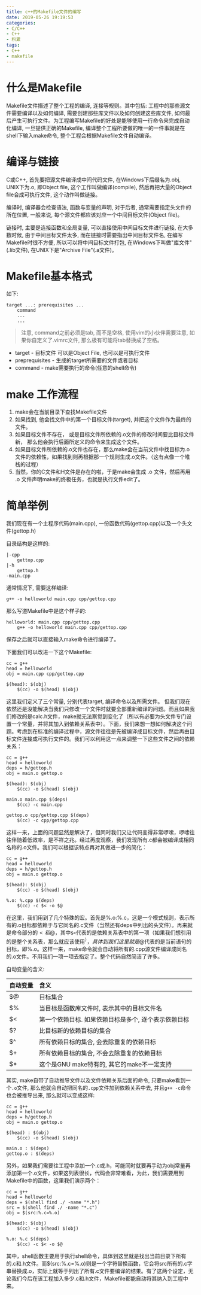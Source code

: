 ```yaml
---
title: c++的Makefile文件的编写
date: 2019-05-26 19:19:53
categories:
- C/C++
- C++
- 积累
tags:
- C++
- makefile
---
```


# 什么是Makefile

Makefile文件描述了整个工程的编译, 连接等规则。其中包括: 工程中的那些源文件需要编译以及如何编译, 需要创建那些库文件以及如何创建这些库文件, 如何最后产生可执行文件。为工程编写Makefile的好处是能够使用一行命令来完成自动化编译, 一旦提供正确的Makefile, 编译整个工程所要做的唯一的一件事就是在shell下输入make命令, 整个工程会根据Makefile文件自动编译。

# 编译与链接

C或C++, 首先要把源文件编译成中间代码文件, 在Windows下后缀名为.obj, UNIX下为.o, 即Object file, 这个工作叫做编译(compile), 然后再把大量的Object file合成可执行文件, 这个动作叫做链接。

编译时, 编译器会检查语法, 函数与变量的声明, 对于后者, 通常需要指定头文件的所在位置, 一般来说, 每个源文件都应该对应一个中间目标文件(Object file)。

链接时, 主要是连接函数和全局变量, 可以直接使用中间目标文件进行链接, 在大多数时候, 由于中间目标文件太多, 而在链接时需要指出中间目标文件名, 在编写Makefile时很不方便, 所以可以将中间目标文件打包, 在Windows下叫做"库文件"(.lib文件), 在UNIX下是"Archive File"(.a文件)。
<!--more-->

# Makefile基本格式

如下:

```
target ...: prerequisites ...
	command
	...
	...
```

> 注意, command之前必须是tab, 而不是空格, 使用vim的小伙伴需要注意, 如果你自定义了.vimrc文件, 那么极有可能将tab替换成了空格。

* target - 目标文件 可以是Object File, 也可以是可执行文件
* preprequisites - 生成的target所需要的文件或者目标
* command - make需要执行的命令(任意的shell命令)

# make 工作流程

1. make会在当前目录下查找Makefile文件
2. 如果找到, 他会找文件中的第一个目标文件(target), 并把这个文件作为最终的文件。
3. 如果目标文件不存在， 或是目标文件所依赖的.o文件的修改时间要比目标文件新， 那么他会执行后面所定义的命令来生成这个文件。
4. 如果目标文件所依赖的.o文件也存在，那么make会在当前文件中找目标为.o文件的依赖性，如果找到则再根据那一个规则生成.o文件。（这有点像一个堆栈的过程）
5. 当然，你的C文件和H文件是存在的啦，于是make会生成 .o 文件，然后再用 .o 文件声明make的终极任务，也就是执行文件edit了。

# 简单举例

我们现在有一个主程序代码(main.cpp), 一份函数代码(gettop.cpp)以及一个头文件(gettop.h)

目录结构是这样的:

```
|-cpp
	gettop.cpp
|-h
	gettop.h
-main.cpp
```

通常情况下, 需要这样编译:

`g++ -o helloworld main.cpp cpp/gettop.cpp`

那么写道Makefile中是这个样子的:

```
helloworld: main.cpp cpp/gettop.cpp
	g++ -o helloworld main.cpp cpp/gettop.cpp
```

保存之后就可以直接输入make命令进行编译了。

下面我们可以改进一下这个Makefile:

```
cc = g++
head = helloworld
obj = main.cpp cpp/gettop.cpp

$(head): $(obj)
	$(cc) -o $(head) $(obj)
```

这里我们定义了三个常量, 分别代表target, 编译命令以及所需文件。
但我们现在依然还是没能解决当我们只修改一个文件时就要全部重新编译的问题。而且如果我们修改的是calc.h文件，make就无法察觉到变化了（所以有必要为头文件专门设置一个常量，并将其加入到依赖关系表中）。下面，我们来想一想如何解决这个问题。考虑到在标准的编译过程中，源文件往往是先被编译成目标文件，然后再由目标文件连接成可执行文件的。我们可以利用这一点来调整一下这些文件之间的依赖关系：

```
cc = g++
head = helloworld
deps = h/gettop.h
obj = main.o gettop.o

$(head): $(obj)
	$(cc) -o $(head) $(obj)

main.o main.cpp $(deps)
	$(cc) -c main.cpp

gettop.o cpp/gettop.cpp $(deps)
	$(cc) -c cpp/gettop.cpp
```

这样一来，上面的问题显然是解决了，但同时我们又让代码变得非常啰嗦，啰嗦往往伴随着低效率，是不祥之兆。经过再度观察，我们发现所有.c都会被编译成相同名称的.o文件。我们可以根据该特点再对其做进一步的简化：

```
cc = g++
head = helloworld
deps = h/gettop.h
obj = main.o gettop.o

$(head): $(obj)
	$(cc) -o $(head) $(obj)

%.o: %.cpp $(deps)
	$(cc) -c $< -o $@
```

在这里，我们用到了几个特殊的宏。首先是%.o:%.c，这是一个模式规则，表示所有的.o目标都依赖于与它同名的.c文件（当然还有deps中列出的头文件）。再来就是命令部分的$<和$@，其中`$<`代表的是依赖关系表中的第一项（如果我们想引用的是整个关系表，那么就应该使用$^），具体到我们这里就是%.c。而$@代表的是当前语句的目标，即%.o。这样一来，make命令就会自动将所有的.cpp源文件编译成同名的.o文件。不用我们一项一项去指定了。整个代码自然简洁了许多。

自动变量的含义:

| 自动变量 | 含义 |
| :------- | :--- |
| $@ | 目标集合 |
| $% | 当目标是函数库文件时, 表示其中的目标文件名 |
| $< | 第一个依赖目标. 如果依赖目标是多个, 逐个表示依赖目标 |
| $? | 比目标新的依赖目标的集合 |
| $^ | 所有依赖目标的集合, 会去除重复的依赖目标 |
| $+ | 所有依赖目标的集合, 不会去除重复的依赖目标 |
| $* | 这个是GNU make特有的, 其它的make不一定支持 |

其实, make自带了自动推导文件以及文件依赖关系后面的命令, 只要make看到一个`.o`文件, 那么他就会自动把同名的`.cpp`文件加到依赖关系中去, 并且`g++ -c`命令也会被推导出来, 那么就可以变成这样:

```
cc = g++
head = helloworld
deps = h/gettop.h
obj = main.o gettop.o

$(head) : $(obj)
	$(cc) -o $(head) $(obj)

main.o : $(deps)
gettop.o : $(deps)
```

另外，如果我们需要往工程中添加一个.c或.h，可能同时就要再手动为obj常量再添加第一个.o文件，如果这列表很长，代码会非常难看，为此，我们需要用到Makefile中的函数，这里我们演示两个：

```
cc = g++
head = helloworld
deps = $(shell find ./ -name "*.h")
src = $(shell find ./ -name "*.c")
obj = $(src:%.c=%.o)

$(head): $(obj)
	$(cc) -o $(head) $(obj)

%.o: %.c $(deps)
	$(cc) -c $< -o $@

```

其中，shell函数主要用于执行shell命令，具体到这里就是找出当前目录下所有的.c和.h文件。而$(src:%.c=%.o)则是一个字符替换函数，它会将src所有的.c字串替换成.o，实际上就等于列出了所有.c文件要编译的结果。有了这两个设定，无论我们今后在该工程加入多少.c和.h文件，Makefile都能自动将其纳入到工程中来。
